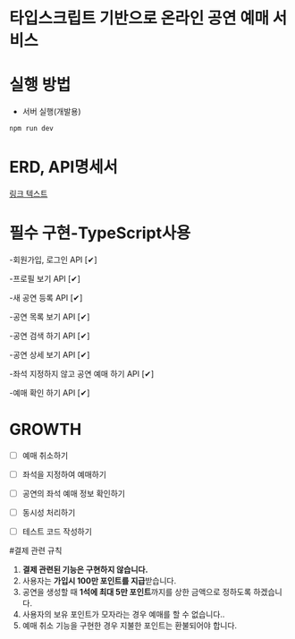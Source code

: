 

# 타입스크립트 기반으로 온라인 공연 예매 서비스

# 실행 방법


- 서버 실행(개발용)
```sh
npm run dev
```

# ERD, API명세서 

[링크 텍스트](https://www.notion.so/TypeScript-API-516e70866e664e528bf77fad9e96f0cc?pvs=4)

# 필수 구현-TypeScript사용 

-회원가입, 로그인 API [✔︎]

-프로필 보기 API     [✔︎]

-새 공연 등록 API    [✔︎]

-공연 목록 보기 API  [✔︎]

-공연 검색 하기 API  [✔︎]

-공연 상세 보기 API    [✔︎]

-좌석 지정하지 않고 공연 예매 하기 API  [✔︎]

-예매 확인 하기 API  [✔︎]

# GROWTH 

- [ ]  예매 취소하기
      
- [ ]  좌석을 지정하여 예매하기
      
- [ ]  공연의 좌석 예매 정보 확인하기
      
- [ ]  동시성 처리하기
      
- [ ]  테스트 코드 작성하기
 
  
#결제 관련 규칙

1. **결제 관련된 기능은 구현하지 않습니다.**
2. 사용자는 **가입시 100만 포인트를 지급**받습니다. 
3. 공연을 생성할 때 **1석에 최대 5만 포인트**까지를 상한 금액으로 정하도록 하겠습니다.
4. 사용자의 보유 포인트가 모자라는 경우 예매를 할 수 없습니다..
5. 예매 취소 기능을 구현한 경우 지불한 포인트는 환불되어야 합니다.
